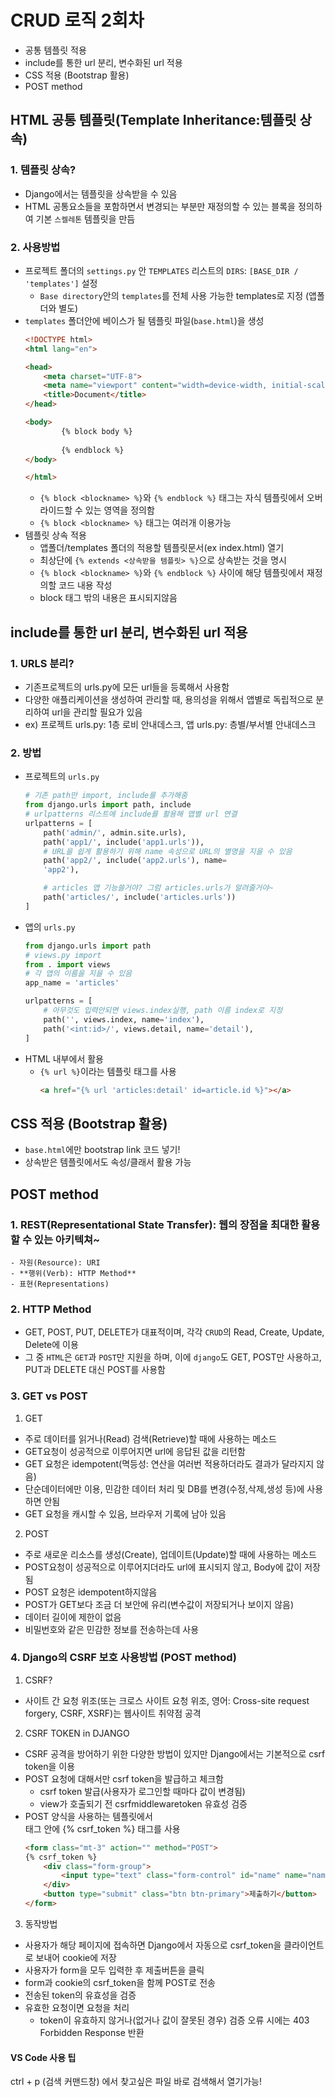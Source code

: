 # CRUD 로직 2회차 
- 공통 템플릿 적용
- include를 통한 url 분리, 변수화된 url 적용
- CSS 적용 (Bootstrap 활용)
- POST method 



## HTML 공통 템플릿(Template Inheritance:템플릿 상속)
### 1. 템플릿 상속?
- Django에서는 템플릿을 상속받을 수 있음
- HTML 공통요소들을 포함하면서 변경되는 부분만 재정의할 수 있는 블록을 정의하여 기본 `스켈레톤` 템플릿을 만듬
### 2. 사용방법
- 프로젝트 폴더의 `settings.py` 안 `TEMPLATES` 리스트의 `DIRS`: `[BASE_DIR / 'templates']` 설정
    - `Base directory`안의 `templates`를 전체 사용 가능한 templates로 지정 (앱폴더와 별도)
- `templates` 폴더안에 베이스가 될 템플릿 파일(`base.html`)을 생성
    ```html
    <!DOCTYPE html>
    <html lang="en">

    <head>
        <meta charset="UTF-8">
        <meta name="viewport" content="width=device-width, initial-scale=1.0">
        <title>Document</title>
    </head>

    <body>
            {% block body %}
        
            {% endblock %}
    </body>

    </html>
    ```
    - `{% block <blockname> %}`와 `{% endblock %}` 태그는 자식 템플릿에서 오버라이드할 수 있는 영역을 정의함
    - `{% block <blockname> %}` 태그는 여러개 이용가능
- 템플릿 상속 적용
    - 앱폴더/templates 폴더의 적용할 템플릿문서(ex index.html) 열기
    - 최상단에 `{% extends <상속받을 템플릿> %}`으로 상속받는 것을 명시
    - `{% block <blockname> %}`와 `{% endblock %}` 사이에 해당 템플릿에서 재정의할 코드 내용 작성
    - block 태그 밖의 내용은 표시되지않음

## include를 통한 url 분리, 변수화된 url 적용
### 1. URLS 분리?
- 기존프로젝트의 urls.py에 모든 url들을 등록해서 사용함
- 다양한 애플리케이션을 생성하여 관리할 때, 용의성을 위해서 앱별로 독립적으로 분리하여 url을 관리할 필요가 있음
- ex) 프로젝트 urls.py: 1층 로비 안내데스크, 앱 urls.py: 층별/부서별 안내데스크 
### 2. 방법
- 프로젝트의 `urls.py`
    ```python
    # 기존 path만 import, include를 추가해줌
    from django.urls import path, include
    # urlpatterns 리스트에 include를 활용해 앱별 url 연결
    urlpatterns = [
        path('admin/', admin.site.urls),
        path('app1/', include('app1.urls')),
        # URL을 쉽게 활용하기 위해 name 속성으로 URL의 별명을 지을 수 있음
        path('app2/', include('app2.urls'), name=
        'app2'),

        # articles 앱 기능쓸거야? 그럼 articles.urls가 알려줄거야~
        path('articles/', include('articles.urls'))
    ]
    ```
- 앱의 `urls.py`
    ```python 
    from django.urls import path
    # views.py import
    from . import views
    # 각 앱의 이름을 지을 수 있음
    app_name = 'articles'

    urlpatterns = [
        # 아무것도 입력안되면 views.index실행, path 이름 index로 지정
        path('', views.index, name='index'),
        path('<int:id>/', views.detail, name='detail'),
    ]
    ```
- HTML 내부에서 활용
    - `{% url %}`이라는 템플릿 태그를 사용
        ```html
        <a href="{% url 'articles:detail' id=article.id %}"></a>
        ```

## CSS 적용 (Bootstrap 활용)
- `base.html`에만 bootstrap link 코드 넣기!
- 상속받은 템플릿에서도 속성/클래서 활용 가능

## POST method 
### 1. REST(Representational State Transfer): 웹의 장점을 최대한 활용할 수 있는 아키텍쳐~
    - 자원(Resource): URI
    - **행위(Verb): HTTP Method**
    - 표현(Representations)
### 2. HTTP Method
- GET, POST, PUT, DELETE가 대표적이며, 각각 `CRUD`의 Read, Create, Update, Delete에 이용
- 그 중 `HTML`은 `GET`과 `POST`만 지원을 하며, 이에 `django`도 GET, POST만 사용하고, PUT과 DELETE 대신 POST를 사용함
### 3. GET vs POST
1. GET
- 주로 데이터를 읽거나(Read) 검색(Retrieve)할 때에 사용하는 메소드
- GET요청이 성공적으로 이루어지면 url에 응답된 값을 리턴함
- GET 요청은 idempotent(멱등성: 연산을 여러번 적용하더라도 결과가 달라지지 않음)
- 단순데이터에만 이용, 민감한 데이터 처리 및 DB를 변경(수정,삭제,생성 등)에 사용하면 안됨
- GET 요청을 캐시할 수 있음, 브라우저 기록에 남아 있음
2. POST
- 주로 새로운 리소스를 생성(Create), 업데이트(Update)할 때에 사용하는 메소드
- POST요청이 성공적으로 이루어지더라도 url에 표시되지 않고, Body에 값이 저장됨
- POST 요청은 idempotent하지않음
- POST가 GET보다 조금 더 보안에 유리(변수값이 저장되거나 보이지 않음)
- 데이터 길이에 제한이 없음
- 비밀번호와 같은 민감한 정보를 전송하는데 사용

### 4. Django의 CSRF 보호 사용방법 (POST method)
1. CSRF?
- 사이트 간 요청 위조(또는 크로스 사이트 요청 위조, 영어: Cross-site request forgery, CSRF, XSRF)는 웹사이트 취약점 공격
2. CSRF TOKEN in DJANGO
- CSRF 공격을 방어하기 위한 다양한 방법이 있지만 Django에서는 기본적으로 csrf token을 이용
- POST 요청에 대해서만 csrf token을 발급하고 체크함
    - csrf token 발급(사용자가 로그인할 때마다 값이 변경됨)
    - view가 호출되기 전 csrfmiddlewaretoken 유효성 검증 
- POST 양식을 사용하는 템플릿에서 <form> 태그 안에 {% csrf_token %} 태그를 사용
    ```html
    <form class="mt-3" action="" method="POST">
    {% csrf_token %}
        <div class="form-group">
            <input type="text" class="form-control" id="name" name="name" placeholder="성명">
        </div>
        <button type="submit" class="btn btn-primary">제출하기</button>
    </form>
    ```
3. 동작방법
- 사용자가 해당 페이지에 접속하면 Django에서 자동으로 csrf_token을 클라이언트로 보내어 cookie에 저장
- 사용자가 form을 모두 입력한 후 제출버튼을 클릭
- form과 cookie의 csrf_token을 함께 POST로 전송
- 전송된 token의 유효성을 검증
- 유효한 요청이면 요청을 처리
    - token이 유효하지 않거나(없거나 값이 잘못된 경우) 검증 오류 시에는 403 Forbidden Response 반환

#### VS Code 사용 팁 
ctrl + p (검색 커맨드창)
에서 찾고싶은 파일 바로 검색해서 열기가능!